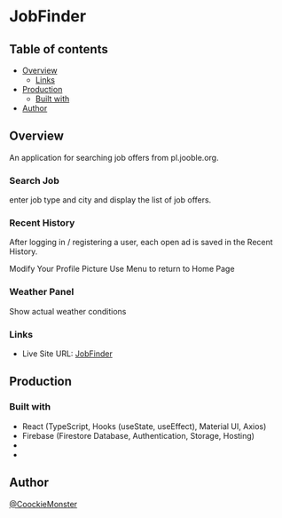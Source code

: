 # JobFinder

## Table of contents

- [Overview](#overview)
  - [Links](#links)
- [Production](production)
  - [Built with](#built-with)
- [Author](#author)


## Overview

An application for searching job offers from pl.jooble.org. 

### Search Job
enter job type and city and display the list of job offers.

### Recent History
After logging in / registering a user, each open ad is saved in the Recent History.

Modify Your Profile Picture
Use Menu to return to Home Page

### Weather Panel
Show actual weather conditions

### Links

- Live Site URL: [JobFinder](https://jobfinder-app-d8a27.web.app)

## Production

### Built with

- React  (TypeScript, Hooks (useState, useEffect), Material UI, Axios)
- Firebase (Firestore Database, Authentication, Storage, Hosting)
- 
- 

## Author

[@CoockieMonster](mailto:grubysweter@gmail.com)
